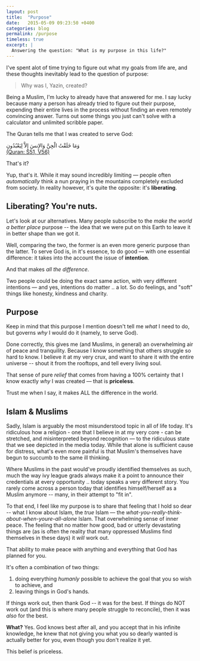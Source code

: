 ```yaml
---
layout: post
title:  "Purpose"
date:   2015-05-09 09:23:50 +0400
categories: blog
permalink: /purpose
timeless: true
excerpt: |
  Answering the question: "What is my purpose in this life?"
---
```

<!-- This post has been migrated from the previous version of this site; maintain permalink as is -->

I've spent alot of time trying to figure out what my goals from life are, and these thoughts inevitably lead to the question of purpose: 

> Why was I, Yazin, created?

Being a Muslim, I'm lucky to already have that answered for me. I say lucky because many a person has already tried to figure out their purpose, expending their entire lives in the process without finding an even remotely convincing answer. Turns out some things you just can't solve with a calculator and unlimited scribble paper. 

The Quran tells me that I was created to serve God:

<div class="quran-verse center">وَمَا خَلَقْتُ الْجِنَّ وَالإِنسَ إِلاَّ لِيَعْبُدُونِ</div>
<div class="center"><a href="http://quran.com/51/56">(Quran: S51, V56)</a></div>

That's it?

Yup, that's it. While it may sound incredibly limiting &mdash; people often *automatically* think a nun praying in the mountains completely excluded from society. In reality however, it's quite the opposite: it's **liberating**. 

## Liberating? You're nuts.

Let's look at our alternatives. Many people subscribe to the *make the world a better place* purpose -- the idea that we were put on this Earth to leave it in better shape than we got it. 

Well, comparing the two, the former is an even more generic purpose than the latter. To serve God is, in it's essence, to do good &mdash; with one essential difference: it takes into the account the issue of **intention**. 

And that makes *all the difference*.

Two people could be doing the exact same action, with very different intentions &mdash; and yes, intentions do matter .. a lot. So do feelings, and "soft" things like honesty, kindness and charity.

## Purpose

Keep in mind that this purpose I mention doesn't tell me _what_ I need to do, but governs _why_ I would do it (namely, to serve God). 

Done correctly, this gives me (and Muslims, in general) an overwhelming air of peace and tranquility. Because I know something that others struggle so hard to know. I believe it at my very crux, and want to share it with the entire universe -- shout it from the rooftops, and tell every living soul.

That sense of pure *relief* that comes from having a 100% certainty that I know exactly *why* I was created &mdash; that is **priceless**.

Trust me when I say, it makes ALL the difference in the world.

## Islam & Muslims

Sadly, Islam is arguably the most misunderstood topic in all of life today. It's ridiculous how a religion - one that I believe in at my very core - can be stretched, and misinterpreted beyond recognition &mdash; to the ridiculous state that we see depicted in the media today. While that alone is sufficient cause for distress, what's even more painful is that Muslim's themselves have begun to succumb to the same ill thinking.

Where Muslims in the past would've proudly identified themselves as such, much the way ivy league grads always make it a point to announce their credentials at every opportunity .. today speaks a very different story. You rarely come across a person today that identifies himself/herself as a Muslim anymore -- many, in their attempt to "fit in".

To that end, I feel like my purpose is to share that feeling that I hold so dear -- what I know about Islam, the *true* Islam &mdash; the *what-you-really-think-about-when-youre-all-alone* Islam. That overwhelming sense of inner peace. The feeling that no matter how good, bad or utterly devastating things are (as is often the reality that many oppressed Muslims find themselves in these days) it *will* work out. 

That ability to make peace with anything and everything that God has planned for you. 

It's often a combination of two things:

1. doing everything *humanly* possible to achieve the goal that you so wish to achieve, and
2. leaving things in God's hands. 

If things work out, then thank God -- it was for the best. If things do NOT work out (and this is where many people struggle to reconcile), then it was *also* for the best.

**What?** Yes. God knows best after all, and you accept that in his infinite knowledge, he knew that not giving you what you so dearly wanted is actually better for you, even though you don't realize it yet.

This belief is priceless.
